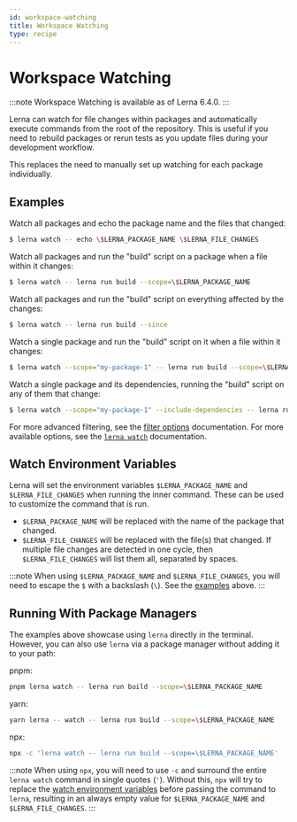```yaml
---
id: workspace-watching
title: Workspace Watching
type: recipe
---
```


# Workspace Watching

:::note
Workspace Watching is available as of Lerna 6.4.0.
:::

Lerna can watch for file changes within packages and automatically execute commands from the root of the repository. This is useful if you need to rebuild packages or rerun tests as you update files during your development workflow.

This replaces the need to manually set up watching for each package individually.

## Examples

Watch all packages and echo the package name and the files that changed:

```sh
$ lerna watch -- echo \$LERNA_PACKAGE_NAME \$LERNA_FILE_CHANGES
```

Watch all packages and run the "build" script on a package when a file within it changes:

```sh
$ lerna watch -- lerna run build --scope=\$LERNA_PACKAGE_NAME
```

Watch all packages and run the "build" script on everything affected by the changes:

```sh
$ lerna watch -- lerna run build --since
```

Watch a single package and run the "build" script on it when a file within it changes:

```sh
$ lerna watch --scope="my-package-1" -- lerna run build --scope=\$LERNA_PACKAGE_NAME
```

Watch a single package and its dependencies, running the "build" script on any of them that change:

```sh
$ lerna watch --scope="my-package-1" --include-dependencies -- lerna run build --scope=\$LERNA_PACKAGE_NAME
```

For more advanced filtering, see the [filter options](https://lerna.js.org/docs/api-reference/commands#filter-options) documentation. For more available options, see the [`lerna watch`](https://github.com/lerna/lerna/tree/main/packages/lerna/src/commands/watch#lerna-watch) documentation.

## Watch Environment Variables

Lerna will set the environment variables `$LERNA_PACKAGE_NAME` and `$LERNA_FILE_CHANGES` when running the inner command. These can be used to customize the command that is run.

- `$LERNA_PACKAGE_NAME` will be replaced with the name of the package that changed.
- `$LERNA_FILE_CHANGES` will be replaced with the file(s) that changed. If multiple file changes are detected in one cycle, then `$LERNA_FILE_CHANGES` will list them all, separated by spaces.

:::note
When using `$LERNA_PACKAGE_NAME` and `$LERNA_FILE_CHANGES`, you will need to escape the `$` with a backslash (`\`). See the [examples](#examples) above.
:::

## Running With Package Managers

The examples above showcase using `lerna` directly in the terminal. However, you can also use `lerna` via a package manager without adding it to your path:

pnpm:

```sh
pnpm lerna watch -- lerna run build --scope=\$LERNA_PACKAGE_NAME
```

yarn:

```sh
yarn lerna -- watch -- lerna run build --scope=\$LERNA_PACKAGE_NAME
```

npx:

```sh
npx -c 'lerna watch -- lerna run build --scope=\$LERNA_PACKAGE_NAME'
```

:::note
When using `npx`, you will need to use `-c` and surround the entire `lerna watch` command in single quotes (`'`). Without this, `npx` will try to replace the [watch environment variables](#watch-environment-variables) before passing the command to `lerna`, resulting in an always empty value for `$LERNA_PACKAGE_NAME` and `$LERNA_FILE_CHANGES`.
:::
